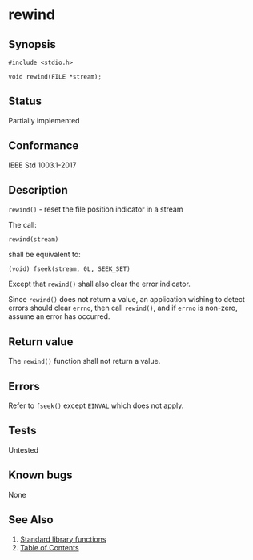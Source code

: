# rewind

## Synopsis

`#include <stdio.h>`

`void rewind(FILE *stream);`

## Status

Partially implemented

## Conformance

IEEE Std 1003.1-2017

## Description

`rewind()` - reset the file position indicator in a stream

The call:

`rewind(stream)`

shall be equivalent to:

`(void) fseek(stream, 0L, SEEK_SET)`

Except that `rewind()` shall also clear the error indicator.

Since `rewind()` does not return a value, an application wishing to detect errors should clear `errno`, then call
`rewind()`, and if `errno` is non-zero, assume an error has occurred.

## Return value

The `rewind()` function shall not return a value.

## Errors

Refer to `fseek()` except `EINVAL` which does not apply.

## Tests

Untested

## Known bugs

None

## See Also

1. [Standard library functions](../functions.md)
2. [Table of Contents](../../../README.md)
